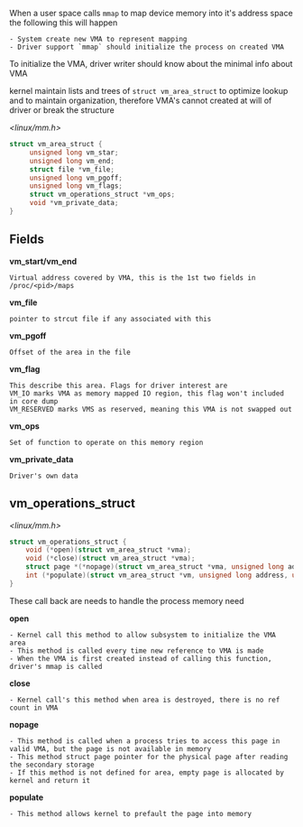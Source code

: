 When a user space calls `mmap` to map device memory into it's address space the following this will happen

	- System create new VMA to represent mapping
	- Driver support `mmap` should initialize the process on created VMA

To initialize the VMA, driver writer should know about the minimal info about VMA

kernel maintain lists and trees of `struct vm_area_struct` to optimize lookup and to maintain organization, therefore VMA's cannot created at will of driver or break the structure

*<linux/mm.h>*

```c
struct vm_area_struct {
	 unsigned long vm_star;
	 unsigned long vm_end;
	 struct file *vm_file;
	 unsigned long vm_pgoff;
	 unsigned long vm_flags;
	 struct vm_operations_struct *vm_ops;
	 void *vm_private_data;
}

```
## Fields
**vm_start/vm_end**

	Virtual address covered by VMA, this is the 1st two fields in /proc/<pid>/maps

**vm_file**

	pointer to strcut file if any associated with this

**vm_pgoff**

	Offset of the area in the file

**vm_flag**

	This describe this area. Flags for driver interest are
	VM_IO marks VMA as memory mapped IO region, this flag won't included in core dump
	VM_RESERVED marks VMS as reserved, meaning this VMA is not swapped out

**vm_ops**

	Set of function to operate on this memory region

**vm_private_data**

	Driver's own data

## vm_operations_struct

*<linux/mm.h>*

```c
struct vm_operations_struct {
	void (*open)(struct vm_area_struct *vma);
	void (*close)(struct vm_area_struct *vma);
	struct page *(*nopage)(struct vm_area_struct *vma, unsigned long address, int* type);
	int (*populate)(struct vm_area_struct *vm, unsigned long address, unsigned long len, pgprot_t prot, unsigned long pgoff, int nonblock);
}
```
These call back are needs to handle the process memory need

**open**

	- Kernel call this method to allow subsystem to initialize the VMA area
	- This method is called every time new reference to VMA is made
	- When the VMA is first created instead of calling this function, driver's mmap is called

**close**

	- Kernel call's this method when area is destroyed, there is no ref count in VMA

**nopage**

	- This method is called when a process tries to access this page in valid VMA, but the page is not available in memory
	- This method struct page pointer for the physical page after reading the secondary storage
	- If this method is not defined for area, empty page is allocated by kernel and return it

**populate**

	- This method allows kernel to prefault the page into memory
